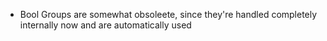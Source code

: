 
- Bool Groups are somewhat obsoleete, since they're handled completely internally now and are automatically used